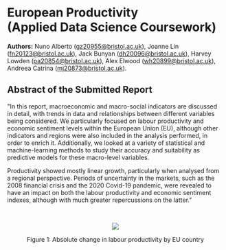 # European Productivity<br />(Applied Data Science Coursework)

**Authors:** Nuno Alberto (gz20955@bristol.ac.uk), Joanne Lin (fn20123@bristol.ac.uk), Jack Bunyan (dh20096@bristol.ac.uk), Harvey Lowden (pa20854@bristol.ac.uk), Alex Elwood (wh20899@bristol.ac.uk), Andreea Catrina (mj20873@bristol.ac.uk).

## Abstract of the Submitted Report

"In this report, macroeconomic and macro-social indicators are discussed in detail, with trends in data and relationships between different variables being considered. We particularly focused on labour productivity and economic sentiment levels within the European Union (EU), although other indicators and regions were also included in the analysis performed, in order to enrich it. Additionally, we looked at a variety of statistical and machine-learning methods to study their accuracy and suitability as predictive models for these macro-level variables.

Productivity showed mostly linear growth, particularly when analysed from a regional perspective. Periods of uncertainty in the markets, such as the 2008 financial crisis and the 2020 Covid-19 pandemic, were revealed to have an impact on both the labour productivity and economic sentiment indexes, although with much greater repercussions on the latter."

<br />

<p align="center">
  <img src="https://user-images.githubusercontent.com/78552193/236097552-264a8134-943a-4a05-8b26-d621636b8234.jpeg" />
</p>
<p align="center">Figure 1: Absolute change in labour productivity by EU country<p align="center">
